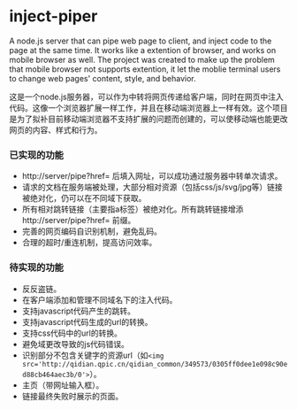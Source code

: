 # inject-piper
A node.js server that can pipe web page to client, and inject code to the page at the same time. It works like a extention of browser, and works on mobile browser as well. The project was created to make up the problem that mobile browser not supports extention, it let the moblie terminal users to change web pages' content, style, and behavior.
 
这是一个node.js服务器，可以作为中转将网页传递给客户端，同时在网页中注入代码。这像一个浏览器扩展一样工作，并且在移动端浏览器上一样有效。这个项目是为了拟补目前移动端浏览器不支持扩展的问题而创建的，可以使移动端也能更改网页的内容、样式和行为。

### 已实现的功能
+ http://server/pipe?href= 后填入网址，可以成功通过服务器中转单次请求。
+ 请求的文档在服务端被处理，大部分相对资源（包括css/js/svg/jpg等）链接被绝对化，仍可以在不同域下获取。
+ 所有相对跳转链接（主要指a标签）被绝对化。所有跳转链接增添 http://server/pipe?href= 前缀。
+ 完善的网页编码自识别机制，避免乱码。
+ 合理的超时/重连机制，提高访问效率。

### 待实现的功能
+ 反反盗链。
+ 在客户端添加和管理不同域名下的注入代码。
+ 支持javascript代码产生的跳转。
+ 支持javascript代码生成的url的转换。
+ 支持css代码中的url的转换。
+ 避免域更改导致的js代码错误。
+ 识别部分不包含关键字的资源url（如```<img src='http://qidian.qpic.cn/qidian_common/349573/0305ff0dee1e098c90ed88cb464aec3b/0'>```）。
+ 主页（带网址输入框）。
+ 链接最终失败时展示的页面。
